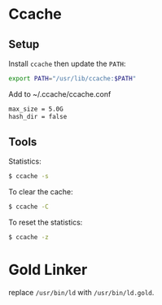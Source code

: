 # Ccache

## Setup

Install `ccache` then update the `PATH`:

```bash
export PATH="/usr/lib/ccache:$PATH"
```

Add to ~/.ccache/ccache.conf
```bash
max_size = 5.0G
hash_dir = false
```
## Tools

Statistics:
```bash
$ ccache -s
```

To clear the cache:
```bash
$ ccache -C
```
To reset the statistics:
```bash
$ ccache -z
```

# Gold Linker

replace `/usr/bin/ld` with `/usr/bin/ld.gold`.
